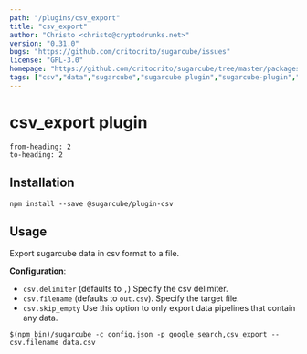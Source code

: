 ```yaml
---
path: "/plugins/csv_export"
title: "csv_export"
author: "Christo <christo@cryptodrunks.net>"
version: "0.31.0"
bugs: "https://github.com/critocrito/sugarcube/issues"
license: "GPL-3.0"
homepage: "https://github.com/critocrito/sugarcube/tree/master/packages/plugin-csv#readme"
tags: ["csv","data","sugarcube","sugarcube plugin","sugarcube-plugin","transformation"]
---
```

# csv_export plugin

```toc
from-heading: 2
to-heading: 2
```

## Installation

```shell
npm install --save @sugarcube/plugin-csv
```


## Usage

Export sugarcube data in csv format to a file.

**Configuration**:

-   `csv.delimiter` (defaults to `,`) Specify the csv delimiter.
-   `csv.filename` (defaults to `out.csv`). Specify the target file.
-   `csv.skip_empty` Use this option to only export data pipelines that contain
    any data.

```shell
$(npm bin)/sugarcube -c config.json -p google_search,csv_export --csv.filename data.csv
```

